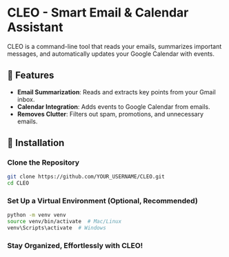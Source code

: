 # CLEO - Smart Email & Calendar Assistant

CLEO is a command-line tool that reads your emails, summarizes important messages, and automatically updates your Google Calendar with events.

## 🚀 Features
- **Email Summarization**: Reads and extracts key points from your Gmail inbox.
- **Calendar Integration**: Adds events to Google Calendar from emails.
- **Removes Clutter**: Filters out spam, promotions, and unnecessary emails.

## 🔧 Installation

### Clone the Repository
```bash
git clone https://github.com/YOUR_USERNAME/CLEO.git
cd CLEO
```

### Set Up a Virtual Environment (Optional, Recommended)
```bash
python -m venv venv
source venv/bin/activate  # Mac/Linux
venv\Scripts\activate  # Windows
```

### Stay Organized, Effortlessly with CLEO! 